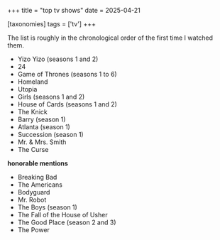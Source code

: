 +++
title = "top tv shows"
date = 2025-04-21

[taxonomies]
tags = ['tv']
+++

The list is roughly in the chronological order of the first time I
watched them.

- Yizo Yizo (seasons 1 and 2)
- 24
- Game of Thrones (seasons 1 to 6)
- Homeland
- Utopia
- Girls (seasons 1 and 2)
- House of Cards (seasons 1 and 2)
- The Knick
- Barry (season 1)
- Atlanta (season 1)
- Succession (season 1)
- Mr. & Mrs. Smith
- The Curse

**honorable mentions**

- Breaking Bad
- The Americans
- Bodyguard
- Mr. Robot
- The Boys (season 1)
- The Fall of the House of Usher
- The Good Place (season 2 and 3)
- The Power
